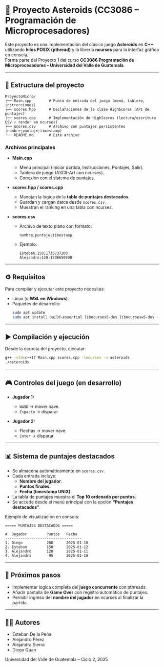 # 🚀 Proyecto Asteroids (CC3086 – Programación de Microprocesadores)

Este proyecto es una implementación del clásico juego **Asteroids** en **C++** utilizando **hilos POSIX (pthread)** y la librería **ncurses** para la interfaz gráfica en consola.  
Forma parte del Proyecto 1 del curso **CC3086 Programación de Microprocesadores – Universidad del Valle de Guatemala**.

---

## 📂 Estructura del proyecto

```
ProyectoMicro/
├── Main.cpp        # Punto de entrada del juego (menú, tablero, instrucciones)
├── scores.hpp      # Declaraciones de la clase HighScores (API de puntajes)
├── scores.cpp      # Implementación de HighScores (lectura/escritura CSV + render en ncurses)
├── scores.csv      # Archivo con puntajes persistentes (nombre;puntaje;timestamp)
└── README.md       # Este archivo
```

### Archivos principales
- **Main.cpp**  
  - Menú principal (Iniciar partida, Instrucciones, Puntajes, Salir).  
  - Tablero de juego (ASCII-Art con ncurses).  
  - Conexión con el sistema de puntajes.  

- **scores.hpp / scores.cpp**  
  - Manejan la lógica de la **tabla de puntajes destacados**.  
  - Guardan y cargan datos desde `scores.csv`.  
  - Muestran el ranking en una tabla con ncurses.  

- **scores.csv**  
  - Archivo de texto plano con formato:  
    ```
    nombre;puntaje;timestamp
    ```
  - Ejemplo:  
    ```
    Esteban;150;1736737200
    Alejandro;120;1736650800
    ```

---

## ⚙️ Requisitos

Para compilar y ejecutar este proyecto necesitas:
- Linux (o **WSL en Windows**).
- Paquetes de desarrollo:
  ```bash
  sudo apt update
  sudo apt install build-essential libncurses5-dev libncursesw5-dev -y
  ```

---

## ▶️ Compilación y ejecución

Desde la carpeta del proyecto, ejecutar:

```bash
g++ -std=c++17 Main.cpp scores.cpp -lncurses -o asteroids
./asteroids
```

---

## 🎮 Controles del juego (en desarrollo)

- **Jugador 1:**  
  - `WASD` → mover nave.  
  - `Espacio` → disparar.  

- **Jugador 2:**  
  - Flechas → mover nave.  
  - `Enter` → disparar.  

---

## 📊 Sistema de puntajes destacados

- Se almacena automáticamente en `scores.csv`.  
- Cada entrada incluye:  
  - **Nombre del jugador**.  
  - **Puntos finales**.  
  - **Fecha (timestamp UNIX)**.  
- La tabla de puntajes muestra el **Top 10 ordenado por puntos**.  
- Se accede desde el menú principal con la opción **“Puntajes destacados”**.  

Ejemplo de visualización en consola:

```
===== PUNTAJES DESTACADOS =====

#  Jugador         Puntos   Fecha
-----------------------------------
1. Diego           200      2025-01-10
2. Esteban         150      2025-01-12
3. Alejandro       120      2025-01-11
4. Alejandra        95      2025-01-10
```

---

## 📌 Próximos pasos
- Implementar lógica completa del **juego concurrente** con pthreads.  
- Añadir pantalla de **Game Over** con registro automático de puntajes.  
- Permitir ingreso del **nombre del jugador** en ncurses al finalizar la partida.  

---

## 👨‍💻 Autores
- Esteban De la Peña  
- Alejandro Pérez  
- Alejandra Sierra  
- Diego Quan  

Universidad del Valle de Guatemala – Ciclo 2, 2025
